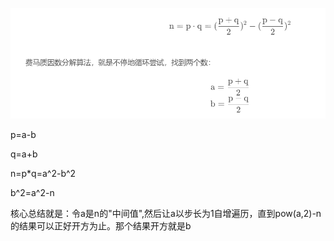 ![image.png](./assets/image.png)

p=a-b

q=a+b

n=p*q=a^2-b^2

b^2=a^2-n

核心总结就是：令a是n的"中间值",然后让a以步长为1自增遍历，直到pow(a,2)-n的结果可以正好开方为止。那个结果开方就是b
